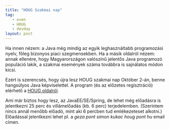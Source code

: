 ```yaml
---
title: "HOUG Szakmai nap"
tag:
   - even
   - HOUG
   - devday
layout: post
---
```


Ha innen nézem: a Java még mindig az egyik leghasználtabb programozási nyelv, főleg bizonyos piaci szegmensekben. Ha a másik oldalról nézem: annak ellenére, hogy Magyarországon valószínű jelentős Java programozó populáció lakik, a szakmai események száma továbbra is sajnálatos módon kicsi.

Ezért is szerencsés, hogy újra lesz HOUG szakmai nap Október 2-án, benne hangsúlyos Java képviselettel. A program (és az előzetes regisztráció) elérhető a [HOUG oldalról](http://www.houg.hu/pls/apex/f?p=houg:4000:15490990506299). 

Ami már biztos hogy lesz, az JavaEE/SE/Spring, de lehet még előadásra is jelentkezni 25 perc és villámelőadás (kb. 6 perc) terjedelemben. (Szerintem nincs annál menőbb előadó, mint aki 6 percben tud emlékezeteset alkotni.) Előadással jelentkezni lehet pl. a _geza pont simon kukac houg pont hu_ email címen.

